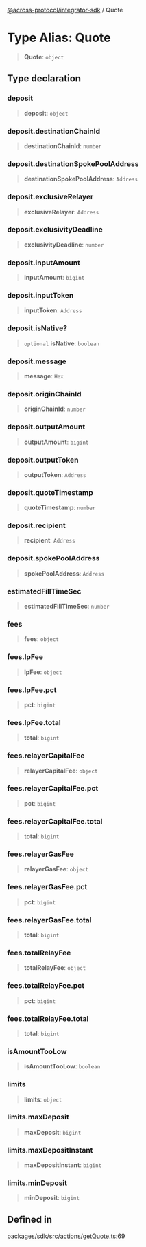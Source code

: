 [@across-protocol/integrator-sdk](../README.md) / Quote

# Type Alias: Quote

> **Quote**: `object`

## Type declaration

### deposit

> **deposit**: `object`

### deposit.destinationChainId

> **destinationChainId**: `number`

### deposit.destinationSpokePoolAddress

> **destinationSpokePoolAddress**: `Address`

### deposit.exclusiveRelayer

> **exclusiveRelayer**: `Address`

### deposit.exclusivityDeadline

> **exclusivityDeadline**: `number`

### deposit.inputAmount

> **inputAmount**: `bigint`

### deposit.inputToken

> **inputToken**: `Address`

### deposit.isNative?

> `optional` **isNative**: `boolean`

### deposit.message

> **message**: `Hex`

### deposit.originChainId

> **originChainId**: `number`

### deposit.outputAmount

> **outputAmount**: `bigint`

### deposit.outputToken

> **outputToken**: `Address`

### deposit.quoteTimestamp

> **quoteTimestamp**: `number`

### deposit.recipient

> **recipient**: `Address`

### deposit.spokePoolAddress

> **spokePoolAddress**: `Address`

### estimatedFillTimeSec

> **estimatedFillTimeSec**: `number`

### fees

> **fees**: `object`

### fees.lpFee

> **lpFee**: `object`

### fees.lpFee.pct

> **pct**: `bigint`

### fees.lpFee.total

> **total**: `bigint`

### fees.relayerCapitalFee

> **relayerCapitalFee**: `object`

### fees.relayerCapitalFee.pct

> **pct**: `bigint`

### fees.relayerCapitalFee.total

> **total**: `bigint`

### fees.relayerGasFee

> **relayerGasFee**: `object`

### fees.relayerGasFee.pct

> **pct**: `bigint`

### fees.relayerGasFee.total

> **total**: `bigint`

### fees.totalRelayFee

> **totalRelayFee**: `object`

### fees.totalRelayFee.pct

> **pct**: `bigint`

### fees.totalRelayFee.total

> **total**: `bigint`

### isAmountTooLow

> **isAmountTooLow**: `boolean`

### limits

> **limits**: `object`

### limits.maxDeposit

> **maxDeposit**: `bigint`

### limits.maxDepositInstant

> **maxDepositInstant**: `bigint`

### limits.minDeposit

> **minDeposit**: `bigint`

## Defined in

[packages/sdk/src/actions/getQuote.ts:69](https://github.com/across-protocol/toolkit/blob/fa61c35c7597804e093096de254dbc326f096003/packages/sdk/src/actions/getQuote.ts#L69)
